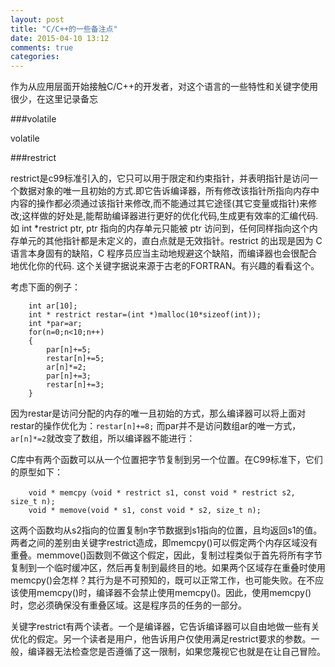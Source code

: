 ```yaml
---
layout: post
title: "C/C++的一些备注点"
date: 2015-04-10 13:12
comments: true
categories: 
---
```


作为从应用层面开始接触C/C++的开发者，对这个语言的一些特性和关键字使用很少，在这里记录备忘

<!--more-->

###volatile

volatile


###restrict

restrict是c99标准引入的，它只可以用于限定和约束指针，并表明指针是访问一个数据对象的唯一且初始的方式.即它告诉编译器，所有修改该指针所指向内存中内容的操作都必须通过该指针来修改,而不能通过其它途径(其它变量或指针)来修改;这样做的好处是,能帮助编译器进行更好的优化代码,生成更有效率的汇编代码.如 int *restrict ptr, ptr 指向的内存单元只能被 ptr 访问到，任何同样指向这个内存单元的其他指针都是未定义的，直白点就是无效指针。restrict 的出现是因为 C 语言本身固有的缺陷，C 程序员应当主动地规避这个缺陷，而编译器也会很配合地优化你的代码.
这个关键字据说来源于古老的FORTRAN。有兴趣的看看这个。

考虑下面的例子：

        int ar[10];
        int * restrict restar=(int *)malloc(10*sizeof(int));
        int *par=ar;
        for(n=0;n<10;n++)
        {
            par[n]+=5;
            restar[n]+=5;
            ar[n]*=2;
            par[n]+=3;
            restar[n]+=3;
        }
因为restar是访问分配的内存的唯一且初始的方式，那么编译器可以将上面对restar的操作优化为：`restar[n]+=8;`
而par并不是访问数组ar的唯一方式，`ar[n]*=2`就改变了数组，所以编译器不能进行：

C库中有两个函数可以从一个位置把字节复制到另一个位置。在C99标准下，它们的原型如下：
        
        void * memcpy（void * restrict s1, const void * restrict s2, size_t n);
        void * memove(void * s1, const void * s2, size_t n);

这两个函数均从s2指向的位置复制n字节数据到s1指向的位置，且均返回s1的值。两者之间的差别由关键字restrict造成，即memcpy()可以假定两个内存区域没有重叠。memmove()函数则不做这个假定，因此，复制过程类似于首先将所有字节复制到一个临时缓冲区，然后再复制到最终目的地。如果两个区域存在重叠时使用memcpy()会怎样？其行为是不可预知的，既可以正常工作，也可能失败。在不应该使用memcpy()时，编译器不会禁止使用memcpy()。因此，使用memcpy()时，您必须确保没有重叠区域。这是程序员的任务的一部分。
　　

关键字restrict有两个读者。一个是编译器，它告诉编译器可以自由地做一些有关优化的假定。另一个读者是用户，他告诉用户仅使用满足restrict要求的参数。一般，编译器无法检查您是否遵循了这一限制，如果您蔑视它也就是在让自己冒险。

<!-- create time: 2014-12-12 14:08:32  -->

